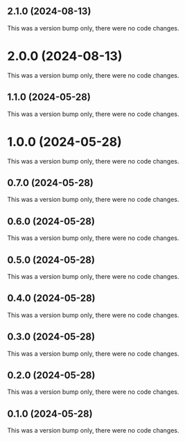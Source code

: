 ## 2.1.0 (2024-08-13)

This was a version bump only, there were no code changes.

# 2.0.0 (2024-08-13)

This was a version bump only, there were no code changes.

## 1.1.0 (2024-05-28)

This was a version bump only, there were no code changes.

# 1.0.0 (2024-05-28)

This was a version bump only, there were no code changes.

## 0.7.0 (2024-05-28)

This was a version bump only, there were no code changes.

## 0.6.0 (2024-05-28)

This was a version bump only, there were no code changes.

## 0.5.0 (2024-05-28)

This was a version bump only, there were no code changes.

## 0.4.0 (2024-05-28)

This was a version bump only, there were no code changes.

## 0.3.0 (2024-05-28)

This was a version bump only, there were no code changes.

## 0.2.0 (2024-05-28)

This was a version bump only, there were no code changes.

## 0.1.0 (2024-05-28)

This was a version bump only, there were no code changes.